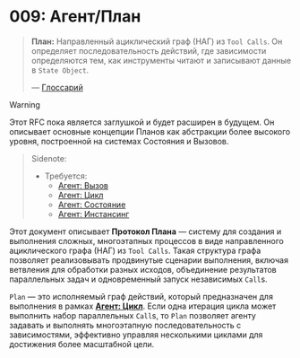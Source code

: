 # 009: Агент/План

> **План:** Направленный ациклический граф (НАГ) из `Tool Calls`. Он определяет последовательность действий, где зависимости определяются тем, как инструменты читают и записывают данные в `State Object`.
>
> — [Глоссарий](./000_glossary.md)

> [!WARNING]
> Этот RFC пока является заглушкой и будет расширен в будущем. Он описывает основные концепции Планов как абстракции более высокого уровня, построенной на системах Состояния и Вызовов.

> Sidenote:
>
> - Требуется:
>   - [Агент: Вызов](./003_agent_call.md)
>   - [Агент: Цикл](./004_agent_loop.md)
>   - [Агент: Состояние](./07_agent_state.md)
>   - [Агент: Инстансинг](./08_agent_instancing.md)

Этот документ описывает **Протокол Плана** — систему для создания и выполнения сложных, многоэтапных процессов в виде направленного ациклического графа (НАГ) из `Tool Calls`. Такая структура графа позволяет реализовывать продвинутые сценарии выполнения, включая ветвления для обработки разных исходов, объединение результатов параллельных задач и одновременный запуск независимых `Call`s.

`Plan` — это исполняемый граф действий, который предназначен для выполнения в рамках **[Агент: Цикл](./004_agent_loop.md)**. Если одна итерация цикла может выполнить набор параллельных `Call`s, то `Plan` позволяет агенту задавать и выполнять многоэтапную последовательность с зависимостями, эффективно управляя несколькими циклами для достижения более масштабной цели.